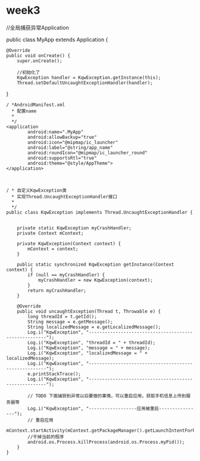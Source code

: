 # week3
//全局捕获异常Application

public class MyApp extends Application {


    @Override
    public void onCreate() {
        super.onCreate();

        //初始化了
        KqwException handler = KqwException.getInstance(this);
        Thread.setDefaultUncaughtExceptionHandler(handler);
        
}



    / *AndroidManifest.xml 
      * 配置name
      *
      */
    <application
            android:name=".MyApp"
            android:allowBackup="true"
            android:icon="@mipmap/ic_launcher"
            android:label="@string/app_name"
            android:roundIcon="@mipmap/ic_launcher_round"
            android:supportsRtl="true"
            android:theme="@style/AppTheme">
    </application>



    / * 自定义KqwException类
      * 实现Thread.UncaughtExceptionHandler接口
      *
      */
    public class KqwException implements Thread.UncaughtExceptionHandler {


        private static KqwException myCrashHandler;
        private Context mContext;

        private KqwException(Context context) {
            mContext = context;
        }

        public static synchronized KqwException getInstance(Context context) {
            if (null == myCrashHandler) {
                myCrashHandler = new KqwException(context);
            }
            return myCrashHandler;
        }

        @Override
        public void uncaughtException(Thread t, Throwable e) {
            long threadId = t.getId();
            String message = e.getMessage();
            String localizedMessage = e.getLocalizedMessage();
            Log.i("KqwException", "------------------------------------------------------");
            Log.i("KqwException", "threadId = " + threadId);
            Log.i("KqwException", "message = " + message);
            Log.i("KqwException", "localizedMessage = " + localizedMessage);
            Log.i("KqwException", "------------------------------------------------------");
            e.printStackTrace();
            Log.i("KqwException", "------------------------------------------------------");

            // TODO 下面捕获到异常以后要做的事情，可以重启应用，获取手机信息上传到服务器等
            Log.i("KqwException", "------------------应用被重启----------------");
            // 重启应用
            mContext.startActivity(mContext.getPackageManager().getLaunchIntentForPackage(mContext.getPackageName()));
            //干掉当前的程序
            android.os.Process.killProcess(android.os.Process.myPid());
        }
    }

